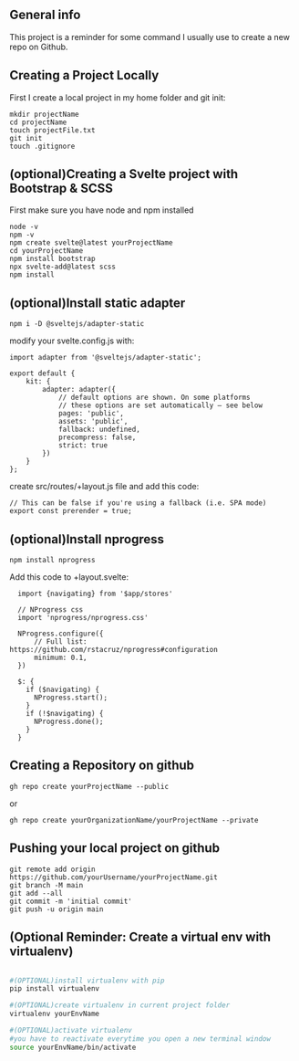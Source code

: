 ## General info
This project is a reminder for some command I usually use to create a new repo on Github.

## Creating a Project Locally
First I create a local project in my home folder and git init:

```
mkdir projectName
cd projectName
touch projectFile.txt
git init
touch .gitignore
```

## (optional)Creating a Svelte project with Bootstrap & SCSS
First make sure you have node and npm installed

```
node -v
npm -v
npm create svelte@latest yourProjectName
cd yourProjectName
npm install bootstrap
npx svelte-add@latest scss
npm install
```

## (optional)Install static adapter
```
npm i -D @sveltejs/adapter-static
```
modify your svelte.config.js with:
```
import adapter from '@sveltejs/adapter-static';

export default {
    kit: {
        adapter: adapter({
            // default options are shown. On some platforms
            // these options are set automatically — see below
            pages: 'public',
            assets: 'public',
            fallback: undefined,
            precompress: false,
            strict: true
        })
    }
};
```
create src/routes/+layout.js file and add this code:
```
// This can be false if you're using a fallback (i.e. SPA mode)
export const prerender = true;
```

## (optional)Install nprogress
```
npm install nprogress
```
Add this code to +layout.svelte:
```
  import {navigating} from '$app/stores'

  // NProgress css
  import 'nprogress/nprogress.css'

  NProgress.configure({
      // Full list: https://github.com/rstacruz/nprogress#configuration
      minimum: 0.1,
  })

  $: {
    if ($navigating) {
      NProgress.start();
    }
    if (!$navigating) {
      NProgress.done();
    }
  }
```


## Creating a Repository on github

```
gh repo create yourProjectName --public
```

or

```
gh repo create yourOrganizationName/yourProjectName --private
```

## Pushing your local project on github

```
git remote add origin https://github.com/yourUsername/yourProjectName.git
git branch -M main
git add --all
git commit -m 'initial commit'
git push -u origin main
```

## (Optional Reminder: Create a virtual env with virtualenv)
```bash

#(OPTIONAL)install virtualenv with pip
pip install virtualenv

#(OPTIONAL)create virtualenv in current project folder
virtualenv yourEnvName

#(OPTIONAL)activate virtualenv
#you have to reactivate everytime you open a new terminal window
source yourEnvName/bin/activate
```
